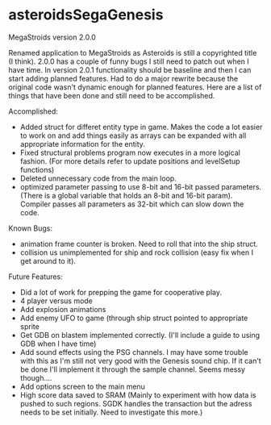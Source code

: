 # asteroidsSegaGenesis

MegaStroids version 2.0.0

Renamed application to MegaStroids as Asteroids is still a copyrighted title (I think). 2.0.0 has a couple of funny bugs I still need to patch out when I have time. In version 2.0.1 functionality should be baseline and then I can start adding planned features. Had to do a major rewrite because the original code wasn't dynamic enough for planned features. Here are a list of things that have been done and still need to be accomplished.

Accomplished:
 - Added struct for differet entity type in game. Makes the code a lot easier to work on and add things easily as arrays can be expanded with all appropriate information for the entity.
 - Fixed structural problems program now executes in a more logical fashion. (For more details refer to update positions and levelSetup functions)
 - Deleted unnecessary code from the main loop.
 - optimized parameter passing to use 8-bit and 16-bit passed parameters. (There is a global variable that holds an 8-bit and 16-bit param). Compiler passes all parameters as 32-bit which can slow down the code.
 
 Known Bugs:
 - animation frame counter is broken. Need to roll that into the ship struct.
 - collision us unimplemented for ship and rock collision (easy fix when I get around to it).
 
 Future Features:
 - Did a lot of work for prepping the game for cooperative play.
 - 4 player versus mode
 - Add explosion animations
 - Add enemy UFO to game (through ship struct pointed to appropriate sprite
 - Get GDB on blastem implemented correctly. (I'll include a guide to using GDB when I have time)
 - Add sound effects using the PSG channels. I may have some trouble with this as I'm still not very good with the Genesis sound chip. If it can't be done I'll implement it through the sample channel. Seems messy though....
 - Add options screen to the main menu
 - High score data saved to SRAM (Mainly to experiment with how data is pushed to such regions. SGDK handles the transaction but the adress needs to be set initially. Need to investigate this more.)
